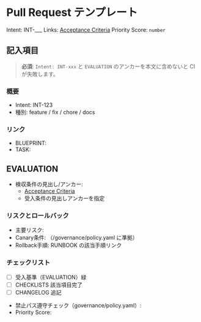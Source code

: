 # Pull Request テンプレート

Intent: INT-___
Links: [Acceptance Criteria](EVALUATION.md#acceptance-criteria)
Priority Score: `number`

## 記入項目

> **必須**: `Intent: INT-xxx` と `EVALUATION` のアンカーを本文に含めないと CI が失敗します。

### 概要

- Intent: INT-123 <!-- 必ず INT-123 の形式で記載。必ず実際の Intent 番号に置き換えてください -->
- 種別: feature / fix / chore / docs

### リンク

- BLUEPRINT: <!-- path or permalink -->
- TASK: <!-- path -->

## EVALUATION

- 検収条件の見出し/アンカー:
  - [Acceptance Criteria](../EVALUATION.md#acceptance-criteria)
  - 受入条件の見出しアンカーを指定

### リスクとロールバック

- 主要リスク:
- Canary条件: （/governance/policy.yaml に準拠）
- Rollback手順: RUNBOOK の該当手順リンク

### チェックリスト

- [ ] 受入基準（EVALUATION）緑
- [ ] CHECKLISTS 該当項目完了
- [ ] CHANGELOG 追記
- 禁止パス遵守チェック（governance/policy.yaml）: <!-- 例: OK / 対象外 / 詳細 -->
- Priority Score: <!-- 例: 5 / prioritization.yaml#phase1 -->
